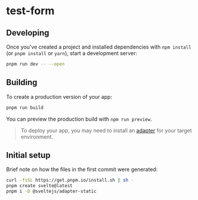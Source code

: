 # test-form

## Developing

Once you've created a project and installed dependencies with `npm install` (or `pnpm install` or `yarn`), start a development server:

```bash
pnpm run dev -- --open
```

## Building

To create a production version of your app:

```bash
pnpm run build
```

You can preview the production build with `npm run preview`.

> To deploy your app, you may need to install an [adapter](https://kit.svelte.dev/docs/adapters) for your target environment.

## Initial setup

Brief note on how the files in the first commit were generated:

```bash
curl -fsSL https://get.pnpm.io/install.sh | sh -
pnpm create svelte@latest
pnpm i -D @sveltejs/adapter-static
```
